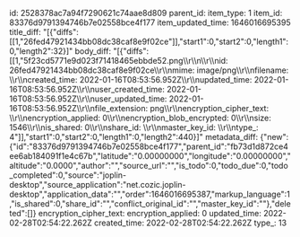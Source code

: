 id: 2528378ac7a94f7290621c74aae8d809
parent_id: 
item_type: 1
item_id: 83376d9791394746b7e02558bce4f177
item_updated_time: 1646016695395
title_diff: "[{\"diffs\":[[1,\"26fed47921434bb08dc38caf8e9f02ce\"]],\"start1\":0,\"start2\":0,\"length1\":0,\"length2\":32}]"
body_diff: "[{\"diffs\":[[1,\"5f23cd5771e9d023f71418465ebbde52.png\\\r\\\n\\\r\\\nid: 26fed47921434bb08dc38caf8e9f02ce\\\r\\\nmime: image/png\\\r\\\nfilename: \\\r\\\ncreated_time: 2022-01-16T08:53:56.952Z\\\r\\\nupdated_time: 2022-01-16T08:53:56.952Z\\\r\\\nuser_created_time: 2022-01-16T08:53:56.952Z\\\r\\\nuser_updated_time: 2022-01-16T08:53:56.952Z\\\r\\\nfile_extension: png\\\r\\\nencryption_cipher_text: \\\r\\\nencryption_applied: 0\\\r\\\nencryption_blob_encrypted: 0\\\r\\\nsize: 1546\\\r\\\nis_shared: 0\\\r\\\nshare_id: \\\r\\\nmaster_key_id: \\\r\\\ntype_: 4\"]],\"start1\":0,\"start2\":0,\"length1\":0,\"length2\":440}]"
metadata_diff: {"new":{"id":"83376d9791394746b7e02558bce4f177","parent_id":"fb73d1d872ce4ee6ab184091f1e4c67b","latitude":"0.00000000","longitude":"0.00000000","altitude":"0.0000","author":"","source_url":"","is_todo":0,"todo_due":0,"todo_completed":0,"source":"joplin-desktop","source_application":"net.cozic.joplin-desktop","application_data":"","order":1646016695387,"markup_language":1,"is_shared":0,"share_id":"","conflict_original_id":"","master_key_id":""},"deleted":[]}
encryption_cipher_text: 
encryption_applied: 0
updated_time: 2022-02-28T02:54:22.262Z
created_time: 2022-02-28T02:54:22.262Z
type_: 13